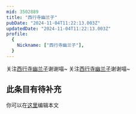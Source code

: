 ```yaml
---
mid: 3502889
title: "西行寺幽兰子"
pubDate: "2024-11-04T11:22:13.003Z"
updatedDate: "2024-11-04T11:22:13.003Z"
profile:
  {
    Nickname: ["西行寺幽兰子"],
  }
---
```


关注[西行寺幽兰子](https://space.bilibili.com/3502889)谢谢喵~ 关注[西行寺幽兰子](https://space.bilibili.com/3502889)谢谢喵~

## 此条目有待补充
你可以在[这里](https://github.com/Yuhanawa/VTuber.ICU/edit/master/src/content/v/西行寺幽兰子/index.md)编辑本文
